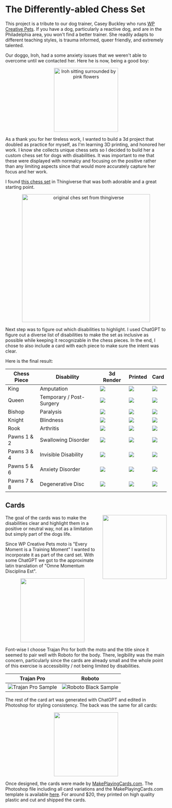 # The Differently-abled Chess Set

This project is a tribute to our dog trainer, Casey Buckley who runs [WP Creative Pets](https://www.wpcreativepets.com/). If you have a dog, particularly a reactive dog, and are in the Philadelphia area, you won't find a better trainer. She readily adapts to different teaching styles, is trauma informed, queer friendly, and extremely talented.

Our doggo, Iroh, had a some anxiety issues that we weren't able to overcome until we contacted her. Here he is now, being a good boy:

<p align="center">
    <img alt="Iroh sitting surrounded by pink flowers" src="./images/Iroh.png" width=200 />
</p>

As a thank you for her tireless work, I wanted to build a 3d project that doubled as practice for myself, as I'm learning 3D printing, and honored her work. I know she collects unique chess sets so I decided to build her a custom chess set for dogs with disabilities. It was important to me that these were displayed with normalcy and focusing on the positive rather than any limiting aspects since that would more accurately capture her focus and her work.

I found [this chess set](https://www.thingiverse.com/thing:5590380) in Thingiverse that was both adorable and a great starting point.

<p align="center">
    <img alt="original ches set from thingiverse" src="./images/reference-set.png" width=400 />
</p>

Next step was to figure out which disabilities to highlight. I used ChatGPT to figure out a diverse list of disabilities to make the set as inclusive as possible while keeping it recognizable in the chess pieces. In the end, I chose to also include a card with each piece to make sure the intent was clear.

Here is the final result:

| Chess Piece | Disability | 3d Render | Printed | Card |
| - | - | - | - | - |
| King | Amputation | ![](./images/render/king.png) | ![](./images/print/king.png) | ![](./images/card/king.png) |
| Queen | Temporary / Post-Surgery | ![](./images/render/queen.png) | ![](./images/print/queen.png) | ![](./images/card/queen.png) |
| Bishop | Paralysis | ![](./images/render/bishop.png) | ![](./images/print/bishop.png) | ![](./images/card/bishop.png) |
| Knight | Blindness | ![](./images/render/knight.png) | ![](./images/print/knight.png) | ![](./images/card/knight.png) |
| Rook | Arthritis | ![](./images/render/rook.png) | ![](./images/print/rook.png) | ![](./images/card/rook.png) |
| Pawns 1 & 2 | Swallowing Disorder | ![](./images/render/pawn1.png) | ![](./images/print/pawn1.png) | ![](./images/card/pawn1.png) |
| Pawns 3 & 4 |  Invisible Disability | ![](./images/render/pawn2.png) | ![](./images/print/pawn2.png) | ![](./images/card/pawn2.png) |
| Pawns 5 & 6 | Anxiety Disorder | ![](./images/render/pawn3.png) | ![](./images/print/pawn3.png) | ![](./images/card/pawn3.png) |
| Pawns 7 & 8 | Degenerative Disc | ![](./images/render/pawn4.png) | ![](./images/print/pawn4.png) | ![](./images/card/pawn4.png) |

## Cards

<img style="float: right; margin-left:10px" src="./images/card/wrapped.jpeg" width=200 />

The goal of the cards was to make the disabilities clear and highlight them in a positive or neutral way, not as a limitation but simply part of the dogs life.

Since WP Creative Pets moto is "Every Moment is a Training Moment" I wanted to incorporate it as part of the card set. With some ChatGPT we got to the approximate latin translation of "Omne Momentum Disciplina Est".

<p align="center">
    <img src="./images/card/moto.png" width=200 />
</p>

Font-wise I choose Trajan Pro for both the moto and the title since it seemed to pair well with Roboto for the body. There, legibility was the main concern, particularly since the cards are already small and the whole point of this exercise is accessibility / not being limited by disabilities.

| Trajan Pro | Roboto |
| - | - |
| ![Trajan Pro Sample](./images/font/trajan-pro.png) | ![Roboto Black Sample](./images/font/roboto.png) |

The rest of the card art was generated with ChatGPT and edited in Photoshop for styling consistency. The back was the same for all cards:

<p align="center">
    <img src="./images/card/back.png" width=200 />
</p>

Once designed, the cards were made by [MakePlayingCards.com](https://www.makeplayingcards.com/design/custom-us-game-deck-size-cards.html). The Photoshop file including all card variations and the MakePlayingCards.com template is available [here](./assets/us_game_deck.psd). For around $20, they printed on high quality plastic and cut and shipped the cards.

